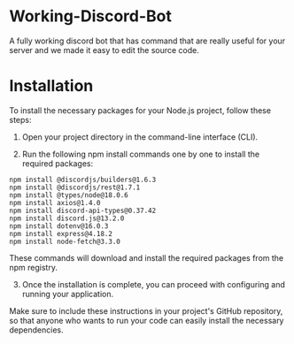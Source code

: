 # Working-Discord-Bot
A fully working discord bot that has command that are really useful for your server and we made it easy to edit the source code.


# Installation
To install the necessary packages for your Node.js project, follow these steps:

1. Open your project directory in the command-line interface (CLI).

2. Run the following npm install commands one by one to install the required packages:
```
npm install @discordjs/builders@1.6.3
npm install @discordjs/rest@1.7.1
npm install @types/node@18.0.6
npm install axios@1.4.0
npm install discord-api-types@0.37.42
npm install discord.js@13.2.0
npm install dotenv@16.0.3
npm install express@4.18.2
npm install node-fetch@3.3.0
```
These commands will download and install the required packages from the npm registry.

3. Once the installation is complete, you can proceed with configuring and running your application.

Make sure to include these instructions in your project's GitHub repository, so that anyone who wants to run your code can easily install the necessary dependencies.
